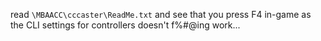 read `\MBAACC\cccaster\ReadMe.txt` and see that you press F4 in-game as the CLI settings for controllers doesn't f%#@ing work...
